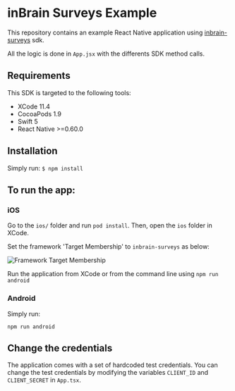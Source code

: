 
# inBrain Surveys Example
This repository contains an example React Native application using [inbrain-surveys](https://www.npmjs.com/package/inbrain-surveys) sdk.

All the logic is done in `App.jsx` with the differents SDK method calls. 

## Requirements
This SDK is targeted to the following tools:
- XCode 11.4
- CocoaPods 1.9
- Swift 5
- React Native >=0.60.0

## Installation
Simply run: 
`$ npm install`

## To run the app:

### iOS
Go to the `ios/` folder and run `pod install`. Then, open the `ios` folder in XCode.

Set the framework 'Target Membership' to `inbrain-surveys` as below:

![Framework Target Membership](https://i.ibb.co/N2ntq0P/target-membership.png)

Run the application from XCode or from the command line using `npm run android`

### Android
Simply run:
```
npm run android
```

## Change the credentials
The application comes with a set of hardcoded test credentials. You can change the test credentials by modifying the variables `CLIENT_ID` and `CLIENT_SECRET` in `App.tsx`.


